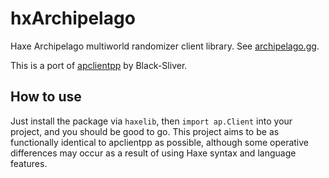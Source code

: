 # hxArchipelago

Haxe Archipelago multiworld randomizer client library. See [archipelago.gg](https://archipelago.gg).

This is a port of [apclientpp](https://github.com/black-sliver/apclientpp) by Black-Sliver.

## How to use

Just install the package via `haxelib`, then `import ap.Client` into your project, and you should be good to go. This project aims to be as functionally identical to apclientpp as possible, although some operative differences may occur as a result of using Haxe syntax and language features.
